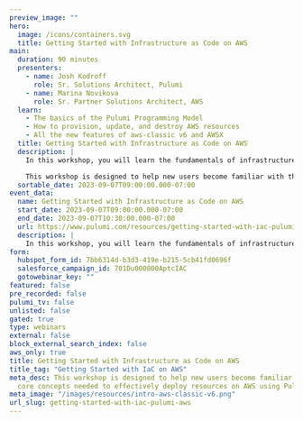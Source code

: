 ```yaml
---
preview_image: ""
hero:
  image: /icons/containers.svg
  title: Getting Started with Infrastructure as Code on AWS
main:
  duration: 90 minutes
  presenters:
    - name: Josh Kodroff
      role: Sr. Solutions Architect, Pulumi
    - name: Marina Novikova
      role: Sr. Partner Solutions Architect, AWS
  learn:
    - The basics of the Pulumi Programming Model
    - How to provision, update, and destroy AWS resources
    - All the new features of aws-classic v6 and AWSX
  title: Getting Started with Infrastructure as Code on AWS
  description: |
    In this workshop, you will learn the fundamentals of infrastructure as code through guided exercises. You will be introduced to Pulumi, an infrastructure-as-code platform, where you can use familiar programming languages to provision modern cloud infrastructure.

    This workshop is designed to help new users become familiar with the core concepts needed to effectively deploy resources on AWS. We will guide you through the Pulumi platform with diagrams and a series of labs to help accelerate your cloud projects.
  sortable_date: 2023-09-07T09:00:00.000-07:00
event_data:
  name: Getting Started with Infrastructure as Code on AWS
  start_date: 2023-09-07T09:00:00.000-07:00
  end_date: 2023-09-07T10:30:00.000-07:00
  url: https://www.pulumi.com/resources/getting-started-with-iac-pulumi-aws
  description: |
    In this workshop, you will learn the fundamentals of infrastructure as code through guided exercises. You will be introduced to Pulumi, an infrastructure-as-code platform, where you can use familiar programming languages to provision modern cloud infrastructure. This workshop is designed to help new users become familiar with the core concepts needed to effectively deploy resources on AWS. We will guide you through the Pulumi platform with diagrams and a series of labs to help accelerate your cloud projects.
form:
  hubspot_form_id: 7bb6314d-b3d3-419e-b215-5cb41fd0696f
  salesforce_campaign_id: 701Du000000AptcIAC
  gotowebinar_key: ""
featured: false
pre_recorded: false
pulumi_tv: false
unlisted: false
gated: true
type: webinars
external: false
block_external_search_index: false
aws_only: true
title: Getting Started with Infrastructure as Code on AWS
title_tag: "Getting Started with IaC on AWS"
meta_desc: This workshop is designed to help new users become familiar with the
  core concepts needed to effectively deploy resources on AWS using Pulumi.
meta_image: "/images/resources/intro-aws-classic-v6.png"
url_slug: getting-started-with-iac-pulumi-aws
---
```

